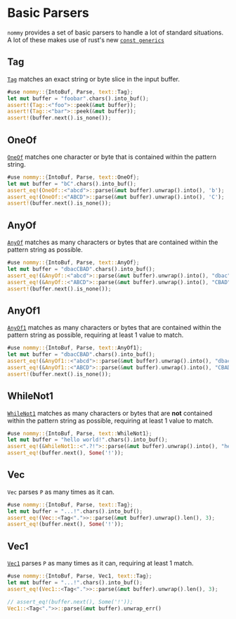 # Basic Parsers

`nommy` provides a set of basic parsers to handle a lot of standard situations. A lot of these makes use of rust's new [`const generics`]

## Tag

[`Tag`] matches an exact string or byte slice in the input buffer.

```rust
#use nommy::{IntoBuf, Parse, text::Tag};
let mut buffer = "foobar".chars().into_buf();
assert!(Tag::<"foo">::peek(&mut buffer));
assert!(Tag::<"bar">::peek(&mut buffer));
assert!(buffer.next().is_none());
```

## OneOf

[`OneOf`] matches one character or byte that is contained within the pattern string.

```rust
#use nommy::{IntoBuf, Parse, text::OneOf};
let mut buffer = "bC".chars().into_buf();
assert_eq!(OneOf::<"abcd">::parse(&mut buffer).unwrap().into(), 'b');
assert_eq!(OneOf::<"ABCD">::parse(&mut buffer).unwrap().into(), 'C');
assert!(buffer.next().is_none());
```

## AnyOf

[`AnyOf`] matches as many characters or bytes that are contained within the pattern string as possible.

```rust
#use nommy::{IntoBuf, Parse, text::AnyOf};
let mut buffer = "dbacCBAD".chars().into_buf();
assert_eq!(&AnyOf::<"abcd">::parse(&mut buffer).unwrap().into(), "dbac");
assert_eq!(&AnyOf::<"ABCD">::parse(&mut buffer).unwrap().into(), "CBAD");
assert!(buffer.next().is_none());
```

## AnyOf1

[`AnyOf1`] matches as many characters or bytes that are contained within the pattern string as possible,
requiring at least 1 value to match.

```rust
#use nommy::{IntoBuf, Parse, text::AnyOf1};
let mut buffer = "dbacCBAD".chars().into_buf();
assert_eq!(&AnyOf1::<"abcd">::parse(&mut buffer).unwrap().into(), "dbac");
assert_eq!(&AnyOf1::<"ABCD">::parse(&mut buffer).unwrap().into(), "CBAD");
assert!(buffer.next().is_none());
```

## WhileNot1

[`WhileNot1`] matches as many characters or bytes that are **not** contained within the pattern string as possible,
requiring at least 1 value to match.

```rust
#use nommy::{IntoBuf, Parse, text::WhileNot1};
let mut buffer = "hello world!".chars().into_buf();
assert_eq!(&WhileNot1::<".?!">::parse(&mut buffer).unwrap().into(), "hello world");
assert_eq!(buffer.next(), Some('!'));
```

## Vec

`Vec` parses `P` as many times as it can.

```rust
#use nommy::{IntoBuf, Parse, text::Tag};
let mut buffer = "...!".chars().into_buf();
assert_eq!(Vec::<Tag<".">>::parse(&mut buffer).unwrap().len(), 3);
assert_eq!(buffer.next(), Some('!'));
```

## Vec1

[`Vec1`] parses `P` as many times as it can, requiring at least 1 match.

```rust
#use nommy::{IntoBuf, Parse, Vec1, text::Tag};
let mut buffer = "...!".chars().into_buf();
assert_eq!(Vec1::<Tag<".">>::parse(&mut buffer).unwrap().len(), 3);

// assert_eq!(buffer.next(), Some('!'));
Vec1::<Tag<".">>::parse(&mut buffer).unwrap_err()
```

[`Tag`]: https://docs.rs/nommy/latest/nommy/text/struct.Tag.html
[`OneOf`]: https://docs.rs/nommy/latest/nommy/text/struct.OneOf.html
[`AnyOf`]: https://docs.rs/nommy/latest/nommy/text/struct.AnyOf.html
[`AnyOf1`]: https://docs.rs/nommy/latest/nommy/text/struct.AnyOf1.html
[`WhileNot1`]: https://docs.rs/nommy/latest/nommy/text/struct.WhileNot1.html
[`Vec1`]: https://docs.rs/nommy/latest/nommy/struct.Vec1.html
[`const generics`]: https://doc.rust-lang.org/nightly/unstable-book/language-features/const-generics.html
